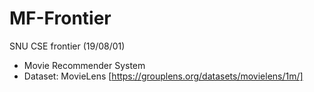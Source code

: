 # MF-Frontier
SNU CSE frontier (19/08/01)
- Movie Recommender System
- Dataset: MovieLens [https://grouplens.org/datasets/movielens/1m/]
